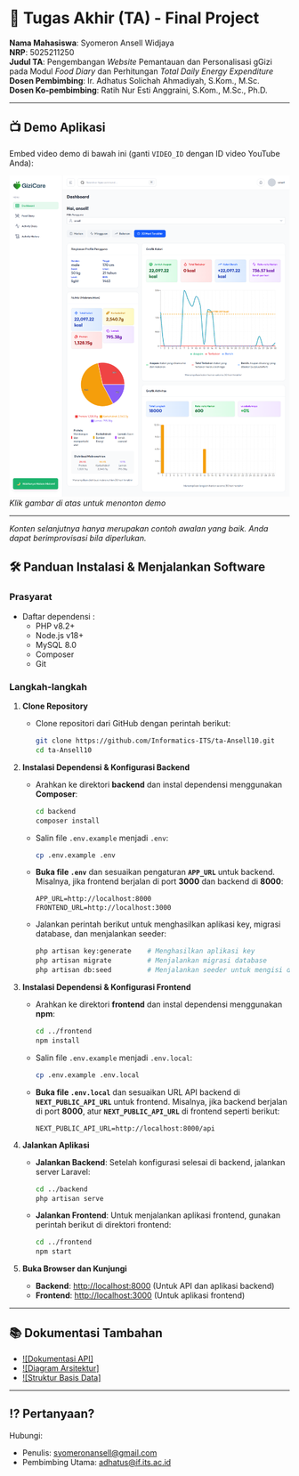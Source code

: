 # 🏁 Tugas Akhir (TA) - Final Project

**Nama Mahasiswa**: Syomeron Ansell Widjaya <br>
**NRP**: 5025211250 <br>
**Judul TA**: Pengembangan *Website* Pemantauan dan Personalisasi gGizi pada Modul *Food Diary* dan Perhitungan *Total Daily Energy Expenditure* <br>
**Dosen Pembimbing**: Ir. Adhatus Solichah Ahmadiyah, S.Kom., M.Sc. <br>
**Dosen Ko-pembimbing**: Ratih Nur Esti Anggraini, S.Kom., M.Sc., Ph.D. <br>

---

## 📺 Demo Aplikasi  
Embed video demo di bawah ini (ganti `VIDEO_ID` dengan ID video YouTube Anda):  

[![Demo Aplikasi](https://github.com/Informatics-ITS/ta-Ansell10/blob/main/Tampilan%20aplikasi.png)](https://www.youtube.com/watch?v=k_QGdyLQgD0)  
*Klik gambar di atas untuk menonton demo*

---

*Konten selanjutnya hanya merupakan contoh awalan yang baik. Anda dapat berimprovisasi bila diperlukan.*

## 🛠 Panduan Instalasi & Menjalankan Software  

### Prasyarat  
- Daftar dependensi :
  - PHP v8.2+
  - Node.js v18+
  - MySQL 8.0
  - Composer
  - Git

### Langkah-langkah
1. **Clone Repository**
   - Clone repositori dari GitHub dengan perintah berikut:
     ```bash
     git clone https://github.com/Informatics-ITS/ta-Ansell10.git
     cd ta-Ansell10
     ```

2. **Instalasi Dependensi & Konfigurasi Backend**
   - Arahkan ke direktori **backend** dan instal dependensi menggunakan **Composer**:
     ```bash
     cd backend
     composer install
     ```
   - Salin file `.env.example` menjadi `.env`:
     ```bash
     cp .env.example .env
     ```
   - **Buka file `.env`** dan sesuaikan pengaturan **`APP_URL`** untuk backend. Misalnya, jika frontend berjalan di port **3000** dan backend di **8000**:
     ```env
     APP_URL=http://localhost:8000
     FRONTEND_URL=http://localhost:3000
     ```
   - Jalankan perintah berikut untuk menghasilkan aplikasi key, migrasi database, dan menjalankan seeder:
     ```bash
     php artisan key:generate    # Menghasilkan aplikasi key
     php artisan migrate         # Menjalankan migrasi database
     php artisan db:seed         # Menjalankan seeder untuk mengisi database dengan data default
     ```

3. **Instalasi Dependensi & Konfigurasi Frontend**
   - Arahkan ke direktori **frontend** dan instal dependensi menggunakan **npm**:
     ```bash
     cd ../frontend
     npm install
     ```
   - Salin file `.env.example` menjadi `.env.local`:
     ```bash
     cp .env.example .env.local
     ```
   - **Buka file `.env.local`** dan sesuaikan URL API backend di **`NEXT_PUBLIC_API_URL`** untuk frontend. Misalnya, jika backend berjalan di port **8000**, atur **`NEXT_PUBLIC_API_URL`** di frontend seperti berikut:
     ```env
     NEXT_PUBLIC_API_URL=http://localhost:8000/api
     ```

4. **Jalankan Aplikasi**
   - **Jalankan Backend**:
     Setelah konfigurasi selesai di backend, jalankan server Laravel:
     ```bash
     cd ../backend
     php artisan serve
     ```
   - **Jalankan Frontend**:
     Untuk menjalankan aplikasi frontend, gunakan perintah berikut di direktori frontend:
     ```bash
     cd ../frontend
     npm start
     ```

5. **Buka Browser dan Kunjungi**
   - **Backend**: [http://localhost:8000](http://localhost:8000) (Untuk API dan aplikasi backend)
   - **Frontend**: [http://localhost:3000](http://localhost:3000) (Untuk aplikasi frontend)

---

## 📚 Dokumentasi Tambahan

- [![Dokumentasi API]](docs/api.md)
- [![Diagram Arsitektur]](docs/architecture.png)
- [![Struktur Basis Data]](docs/database_schema.sql)

---

## ⁉️ Pertanyaan?

Hubungi: 
- Penulis: syomeronansell@gmail.com
- Pembimbing Utama: adhatus@if.its.ac.id

